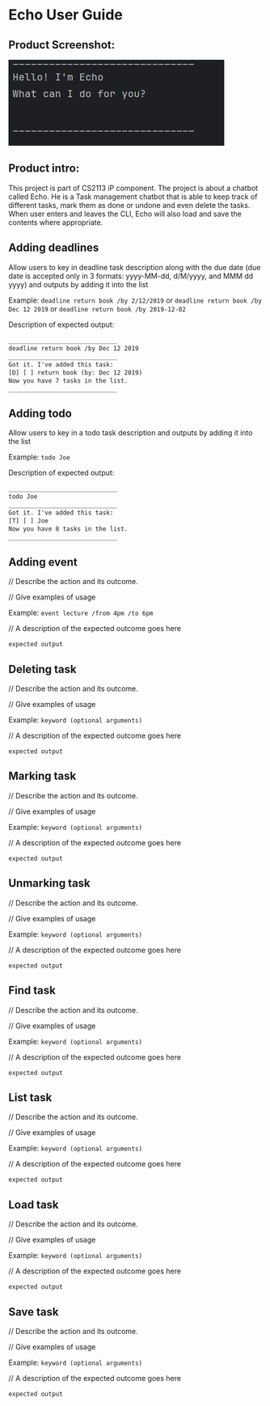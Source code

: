 # Echo User Guide

## Product Screenshot:
![img.png](img.png)

## Product intro:
This project is part of CS2113 iP component. The project
is about a chatbot called Echo. He is a Task management
chatbot that is able to keep track of different tasks,
mark them as done or undone and even delete the tasks.
When user enters and leaves the CLI, Echo will also load
and save the contents where appropriate.

## Adding deadlines

Allow users to key in deadline task description along with the due date
(due date is accepted only in 3 formats: 
yyyy-MM-dd, d/M/yyyy, and MMM dd yyyy)
and outputs by adding it into the list

Example: `deadline return book /by 2/12/2019` or `deadline return book /by Dec 12 2019`
or `deadline return book /by 2019-12-02`

Description of expected output:
```
______________________________
deadline return book /by Dec 12 2019
______________________________
Got it. I've added this task:
[D] [ ] return book (by: Dec 12 2019)
Now you have 7 tasks in the list.
______________________________
```

## Adding todo

Allow users to key in a todo task description and outputs by adding it into the list

Example: `todo Joe`

Description of expected output:
```
______________________________
todo Joe
______________________________
Got it. I've added this task:
[T] [ ] Joe
Now you have 8 tasks in the list.
______________________________
```

## Adding event

// Describe the action and its outcome.

// Give examples of usage

Example: `event lecture /from 4pm /to 6pm`

// A description of the expected outcome goes here

```
expected output
```
## Deleting task

// Describe the action and its outcome.

// Give examples of usage

Example: `keyword (optional arguments)`

// A description of the expected outcome goes here

```
expected output
```
## Marking task

// Describe the action and its outcome.

// Give examples of usage

Example: `keyword (optional arguments)`

// A description of the expected outcome goes here

```
expected output
```
## Unmarking task

// Describe the action and its outcome.

// Give examples of usage

Example: `keyword (optional arguments)`

// A description of the expected outcome goes here

```
expected output
```
## Find task

// Describe the action and its outcome.

// Give examples of usage

Example: `keyword (optional arguments)`

// A description of the expected outcome goes here

```
expected output
```
## List task

// Describe the action and its outcome.

// Give examples of usage

Example: `keyword (optional arguments)`

// A description of the expected outcome goes here

```
expected output
```
## Load task

// Describe the action and its outcome.

// Give examples of usage

Example: `keyword (optional arguments)`

// A description of the expected outcome goes here

```
expected output
```
## Save task

// Describe the action and its outcome.

// Give examples of usage

Example: `keyword (optional arguments)`

// A description of the expected outcome goes here

```
expected output
```
